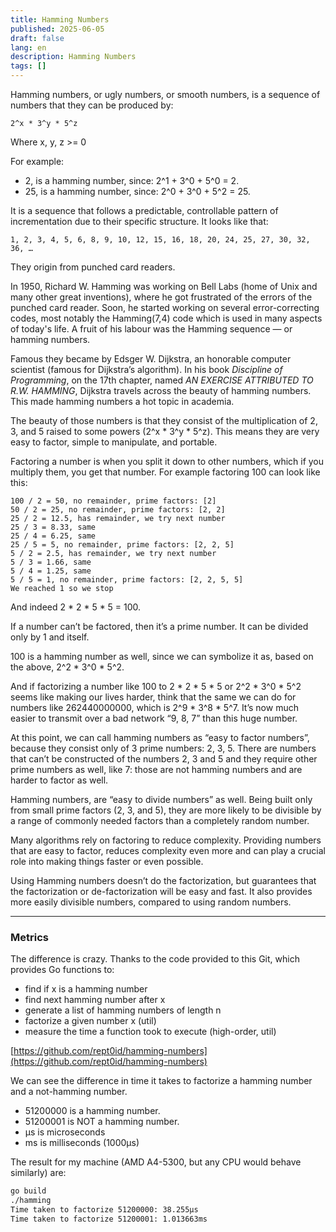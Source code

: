 ```yaml
---
title: Hamming Numbers
published: 2025-06-05
draft: false
lang: en
description: Hamming Numbers
tags: []
---
```


Hamming numbers, or ugly numbers, or smooth numbers, is a sequence of numbers that they can be produced by:

```
2^x * 3^y * 5^z
```

Where x, y, z >= 0

For example:

* 2, is a hamming number, since: 2^1 + 3^0 + 5^0 = 2.
* 25, is a hamming number, since: 2^0 + 3^0 + 5^2 = 25.

It is a sequence that follows a predictable, controllable pattern of incrementation due to their specific structure. It looks like that:

```
1, 2, 3, 4, 5, 6, 8, 9, 10, 12, 15, 16, 18, 20, 24, 25, 27, 30, 32, 36, …
```

They origin from punched card readers.

In 1950, Richard W. Hamming was working on Bell Labs (home of Unix and many other great inventions), where he got frustrated of the errors of the punched card reader. Soon, he started working on several error-correcting codes, most notably the Hamming(7,4) code which is used in many aspects of today's life. A fruit of his labour was the Hamming sequence — or hamming numbers.

Famous they became by Edsger W. Dijkstra, an honorable computer scientist (famous for Dijkstra’s algorithm).
In his book *Discipline of Programming*, on the 17th chapter, named *AN EXERCISE ATTRIBUTED TO R.W. HAMMING*, Dijkstra travels across the beauty of hamming numbers.
This made hamming numbers a hot topic in academia.

The beauty of those numbers is that they consist of the multiplication of 2, 3, and 5 raised to some powers (2^x \* 3^y \* 5^z). This means they are very easy to factor, simple to manipulate, and portable.

Factoring a number is when you split it down to other numbers, which if you multiply them, you get that number. For example factoring 100 can look like this:

```
100 / 2 = 50, no remainder, prime factors: [2]
50 / 2 = 25, no remainder, prime factors: [2, 2]
25 / 2 = 12.5, has remainder, we try next number
25 / 3 = 8.33, same
25 / 4 = 6.25, same
25 / 5 = 5, no remainder, prime factors: [2, 2, 5]
5 / 2 = 2.5, has remainder, we try next number
5 / 3 = 1.66, same
5 / 4 = 1.25, same
5 / 5 = 1, no remainder, prime factors: [2, 2, 5, 5]
We reached 1 so we stop
```

And indeed 2 \* 2 \* 5 \* 5 = 100.

If a number can’t be factored, then it’s a prime number. It can be divided only by 1 and itself.

100 is a hamming number as well, since we can symbolize it as, based on the above, 2^2 \* 3^0 \* 5^2.

And if factorizing a number like 100 to 2 \* 2 \* 5 \* 5 or 2^2 \* 3^0 \* 5^2 seems like making our lives harder, think that the same we can do for numbers like 262440000000, which is 2^9 \* 3^8 \* 5^7. It’s now much easier to transmit over a bad network “9, 8, 7” than this huge number.

At this point, we can call hamming numbers as “easy to factor numbers”, because they consist only of 3 prime numbers: 2, 3, 5.
There are numbers that can’t be constructed of the numbers 2, 3 and 5 and they require other prime numbers as well, like 7: those are not hamming numbers and are harder to factor as well.

Hamming numbers, are “easy to divide numbers” as well. Being built only from small prime factors (2, 3, and 5), they are more likely to be divisible by a range of commonly needed factors than a completely random number.

Many algorithms rely on factoring to reduce complexity. Providing numbers that are easy to factor, reduces complexity even more and can play a crucial role into making things faster or even possible.

Using Hamming numbers doesn’t do the factorization, but guarantees that the factorization or de-factorization will be easy and fast. It also provides more easily divisible numbers, compared to using random numbers.

---

### Metrics

The difference is crazy. Thanks to the code provided to this Git, which provides Go functions to:

* find if x is a hamming number
* find next hamming number after x
* generate a list of hamming numbers of length n
* factorize a given number x (util)
* measure the time a function took to execute (high-order, util)

[https://github.com/rept0id/hamming-numbers](https://github.com/rept0id/hamming-numbers)

We can see the difference in time it takes to factorize a hamming number and a not-hamming number.

* 51200000 is a hamming number.
* 51200001 is NOT a hamming number.
* µs is microseconds
* ms is milliseconds (1000µs)

The result for my machine (AMD A4-5300, but any CPU would behave similarly) are:

```bash
go build
./hamming
Time taken to factorize 51200000: 38.255µs
Time taken to factorize 51200001: 1.013663ms
```
